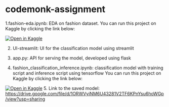 # codemonk-assignment
1.fashion-eda.ipynb: EDA on fashion dataset.
You can run this project on Kaggle by clicking the link below:

[![Open in Kaggle](https://kaggle.com/static/images/open-in-kaggle.svg)](https://www.kaggle.com/code/mohamedshanil/fashion-eda)

2. UI-streamlit: UI for the classification model using streamlit

3. app.py: API for serving the model, developed using flask

4. fashion_classification_inference.ipynb: classification model with training script and inference script using tensorflow
   You can run this project on Kaggle by clicking the link below:

[![Open in Kaggle](https://kaggle.com/static/images/open-in-kaggle.svg)](https://www.kaggle.com/code/mohamedshanil/fashion-classification)
5. Link to the saved model: https://drive.google.com/file/d/1ORWVyiNM6U43281V2TF6KPnYsu6hoWGp/view?usp=sharing


